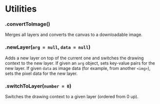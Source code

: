 # Utilities

### .convertToImage()

Merges all layers and converts the canvas to a downloadable image.

### .newLayer(`arg = null`, `data = null`)

Adds a new layer on top of the current one and switches the drawing context to the new layer. If given an `arg` object, sets key-value pairs for the new layer. If given `data` as image data (for example, from another `<img>`), sets the pixel data for the new layer.

### .switchToLayer(`number = 0`)

Switches the drawing context to a given layer (ordered from 0 up).
